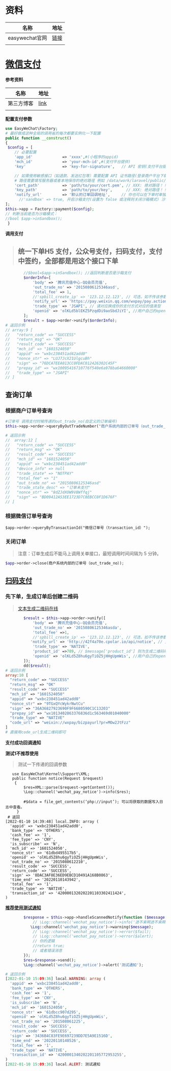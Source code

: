 #   资料

| 名称           | 地址                                       |
| -------------- | ------------------------------------------ |
| easywechat官网 | [链接](https://easywechat.vercel.app/6.x/) |
|                |                                            |





# [微信支付](https://easywechat.vercel.app/4.x/payment/)

**参考资料**

| 名称       | 地址                                                |
| ---------- | --------------------------------------------------- |
| 第三方博客 | [link](https://segmentfault.com/a/1190000016177743) |
|            |                                                     |

**配置支付参数**

```php
use EasyWeChat\Factory;
# 最好做成这种全局的调用省的每次都要实例化一下配置
public function __construct()
{
 $config = [
    // 必要配置
    'app_id'             => 'xxxx',#(小程序的appid)
    'mch_id'             => 'your-mch-id',#(支付平台提供)
    'key'                => 'key-for-signature',   // API 密钥(支付平台提供)

    // 如需使用敏感接口（如退款、发送红包等）需要配置 API 证书路径(登录商户平台下载 API 证书)
    # 路径需要填写服务器或者本地保存的绝对路径 例如 /data/work/laravel/public/cert/apiclient_cert.pem
    'cert_path'          => 'path/to/your/cert.pem', // XXX: 绝对路径！！！！(支付平台提供)
    'key_path'           => 'path/to/your/key',      // XXX: 绝对路径！！！！(支付平台提供)
    'notify_url'         => '默认的订单回调地址',     // 你也可以在下单时单独设置来想覆盖它(支付成功或者失败回调地址)
      //'sandbox' => true, 开启沙箱支付(设置为 false 或注释则关闭沙箱模式) 沙箱支付请设置金额为1
];
$this->app = Factory::payment($config);
// 判断当前是否为沙箱模式：
//bool $app->inSandbox();
 }
```

**调用支付**

> ## 统一下单H5 支付，公众号支付，扫码支付，支付中签约，全部都是用这个接口下单

```php
        //$bool=$app->inSandbox(); //返回判断是否是沙箱支付
        $orderInfo=[
            'body' => '腾讯充值中心-QQ会员充值',
            'out_trade_no' => '20150806125346asd',
            'total_fee' => 1,
            //'spbill_create_ip' => '123.12.12.123', // 可选，如不传该参数，SDK 将会自动获取相应 IP 地址
            'notify_url' => 'https://pay.weixin.qq.com/wxpay/pay.action', // 支付结果通知网址，如果不设置则会使用配置里的默认地址
            'trade_type' => 'JSAPI', // 请对应换成你的支付方式对应的值类型
            'openid' => 'olKLd5blEKZ5PzqdDi9aoSbdJiYI', //用户自己的openid
        ];
        $result = $app->order->unify($orderInfo);
# 返回示例
// array:9 [
//   "return_code" => "SUCCESS"
//   "return_msg" => "OK"
//   "result_code" => "SUCCESS"
//   "mch_id" => "1601524050"
//   "appid" => "wxbc238451ad42add0"
//   "nonce_str" => "LUJ7JcX21UlgcuBh"
//   "sign" => "76DCA7EEA013CC0FDAC012426302C45F"
//   "prepay_id" => "wx10095416710776f540e6a978ba64660000"
//   "trade_type" => "JSAPI"
// ]
```

## 查询订单

### 根据商户订单号查询

```php
#订单号 调用支付时候传递的out_trade_no(自定义的订单编号)
$this->app->order->queryByOutTradeNumber("商户系统内部的订单号（out_trade_no）");

# 返回示例
//  array:12 [
//   "return_code" => "SUCCESS"
//   "return_msg" => "OK"
//   "result_code" => "SUCCESS"
//   "mch_id" => "1601524050"
//   "appid" => "wxbc238451ad42add0"
//   "device_info" => null
//   "trade_state" => "NOTPAY"
//   "total_fee" => "1"
//   "out_trade_no" => "20150806125346asd"
//   "trade_state_desc" => "订单未支付"
//   "nonce_str" => "8dZJdXOW9V8Wffqj"
//   "sign" => "BD09412A53EE1723D7C8EBCC0F1D676F"
// ]
```

### 根据微信订单号查询

```shell
$app->order->queryByTransactionId("微信订单号（transaction_id）");
```

### 关闭订单

> 注意：订单生成后不能马上调用关单接口，最短调用时间间隔为 5 分钟。

```php
$app->order->close(商户系统内部的订单号（out_trade_no）);
```



## [扫码支付](https://easywechat.vercel.app/4.x/payment/scan-pay.html#%E6%89%AB%E7%A0%81%E6%94%AF%E4%BB%98)

### 先下单，生成订单后创建二维码

> [文本生成二维码在线](https://cli.im/text)

```php
        $result = $this->app->order->unify([
            'body' => '腾讯充值中心-QQ会员充值',
            'out_trade_no' => '20150806125346asda',
            'total_fee' =>1,
            //'spbill_create_ip' => '123.12.12.123', // 可选，如不传该参数，SDK 将会自动获取相应 IP 地址
           'notify_url' => 'http://42f4a70e.cpolar.io/api/notice', // 支付结果通知网址，如果不设置则会使用配置里的默认地址(换成自己的通知回调地址)
            'trade_type' => 'NATIVE',
            'product_id' =>789, // $message['product_id'] 则为生成二维码时的产品 ID(通俗的来说就是商品id)
            'openid' => 'olKLd5Z8hu6gyTiOZ5jHHgUpmWis', //用户自己的openid
        ]);
        dd($result);
# 返回示例  
array:10 [
  "return_code" => "SUCCESS"
  "return_msg" => "OK"
  "result_code" => "SUCCESS"
  "mch_id" => "1601524050"
  "appid" => "wxbc238451ad42add0"
  "nonce_str" => "9TGxQYcWykrNwtCu"
  "sign" => "36A36827923690F9F6680590C1C13203"
  "prepay_id" => "wx1013402863376836d1c563469d01040000"
  "trade_type" => "NATIVE"
  "code_url" => "weixin://wxpay/bizpayurl?pr=MOw2JtFzz"
]
# 直接用code_url生成二维码即可    
```

**支付成功回调通知**

**测试1不推荐使用**

> 测试一下传递的回调参数

```shell
   use EasyWeChat\Kernel\Support\XML;
   public function notice(Request $request)
    {
        $res=XML::parse($request->getContent());
        \Log::channel('wechat_pay_notice')->info($res);
        
        #$data = file_get_contents(‘php://input’); 可以将获取的数据写入日志中查看。
     }
 # 返回    
[2022-01-10 14:39:48] local.INFO: array (
  'appid' => 'wxbc238451ad42add0',
  'bank_type' => 'OTHERS',
  'cash_fee' => '1',
  'fee_type' => 'CNY',
  'is_subscribe' => 'N',
  'mch_id' => '1601524050',
  'nonce_str' => '61dbd495517b5',
  'openid' => 'olKLd5Z8hu6gyTiOZ5jHHgUpmWis',
  'out_trade_no' => '2015080612210',
  'result_code' => 'SUCCESS',
  'return_code' => 'SUCCESS',
  'sign' => '8DAC3AF8E36ED9EBCD10491A168B0863',
  'time_end' => '20220110143942',
  'total_fee' => '1',
  'trade_type' => 'NATIVE',
  'transaction_id' => '4200001320202201103302411424',
)  
```

[**推荐使用测试通知**](https://easywechat.vercel.app/4.x/payment/notify.html#%E9%80%80%E6%AC%BE%E7%BB%93%E6%9E%9C%E9%80%9A%E7%9F%A5)

```php
        $response = $this->app->handleScannedNotify(function ($message, $fail, $alert){
            // \Log::channel('wechat_pay_notice')->info('进不来啊进不来啊');
           \Log::channel('wechat_pay_notice')->warning($message);
            // \Log::channel('wechat_pay_notice')->error($fail);
            // \Log::channel('wechat_pay_notice')->error($alert);
            // 你的逻辑
            //return true;
            // 或者错误消息
        });
        $res=$response->send();
        \Log::channel('wechat_pay_notice')->alert('测试通知');

# 返回示例
[2022-01-10 15:09:36] local.WARNING: array (
  'appid' => 'wxbc238451ad42add0',
  'bank_type' => 'OTHERS',
  'cash_fee' => '1',
  'fee_type' => 'CNY',
  'is_subscribe' => 'N',
  'mch_id' => '1601524050',
  'nonce_str' => '61dbcc907d295',
  'openid' => 'olKLd5Z8hu6gyTiOZ5jHHgUpmWis',
  'out_trade_no' => '201508061225',
  'result_code' => 'SUCCESS',
  'return_code' => 'SUCCESS',
  'sign' => '3436B4C83FE9E697239DD7E5A9E1516D',
  'time_end' => '20220110140526',
  'total_fee' => '1',
  'trade_type' => 'NATIVE',
  'transaction_id' => '4200001340202201105772953255',
)  
[2022-01-10 15:09:36] local.ALERT: 测试通知  
```

